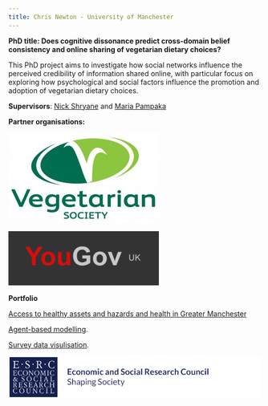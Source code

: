 ```yaml
---
title: Chris Newton - University of Manchester
---
```


<!-- Header for the webpage in bold -->
**PhD title: Does cognitive dissonance predict cross-domain belief consistency and online sharing of vegetarian dietary choices?**

This PhD project aims to investigate how social networks influence the perceived credibility of information shared online, with particular focus on exploring how psychological and social factors influence the promotion and adoption of vegetarian dietary choices. 

**Supervisors**: [Nick Shryane](https://www.research.manchester.ac.uk/portal/N.Shryane.html) and [Maria Pampaka](https://www.research.manchester.ac.uk/portal/Maria.Pampaka.html)

**Partner organisations:**

<!-- this is how to do images in MD - commented out as now using HTML
![VegSoc logo](https://raw.githubusercontent.com/ChrisDNewton/ChrisDNewton.github.io/master/VEG_SOC_MASTER_FULL_COL_RGB_-300x179.jpg)
![YouGov logo](https://raw.githubusercontent.com/ChrisDNewton/ChrisDNewton.github.io/master/yougov-uk-surveys-300x108.gif)
-->

<!-- VegSoc logo with link to website -->
<a href="https://www.vegsoc.org/"><img src="https://raw.githubusercontent.com/ChrisDNewton/ChrisDNewton.github.io/master/VEG_SOC_MASTER_FULL_COL_RGB_-300x179.jpg" 
  alt="VegSoc website"
  border="0" /></a>

<!-- YouGov logo with link to website -->
<a href="https://yougov.co.uk/"><img src="https://raw.githubusercontent.com/ChrisDNewton/ChrisDNewton.github.io/master/yougov-uk-surveys-300x108.gif"
  alt="YouGov UK website"
  border="0" /></a>

**Portfolio**

[Access to healthy assets and hazards and health in Greater Manchester](https://github.com/ChrisDNewton/GreaterManchesterHealth/blob/master/Analysis%20of%20Indices%20of%20Multiple%20Deprivation%20and%20'Access%20to%20Healthy%20Assets%20and%20Hazards'%20Data%20in%20Greater%20Manchester%20(for%20GitHub).ipynb)

[Agent-based modelling](https://chrisdnewton.github.io/AgentBasedModelling).

[Survey data visulisation](https://chrisdnewton.github.io/RandomForest). 


![ESRC logo](https://raw.githubusercontent.com/ChrisDNewton/ChrisDNewton.github.io/master/logo.png)

